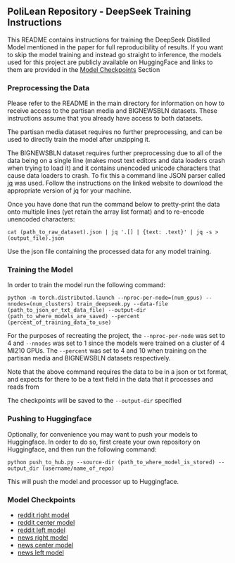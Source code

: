 ## PoliLean Repository - DeepSeek Training Instructions

This README contains instructions for training the DeepSeek Distilled Model mentioned in the paper for full reproducibility of results. If you want to skip the model training and instead go straight to inference, the models used for this project are publicly available on HuggingFace and links to them are provided in the [Model Checkpoints](#model-checkpoints) Section

### Preprocessing the Data
Please refer to the README in the main directory for information on how to receive access to the partisan media and BIGNEWSBLN datasets. These instructions assume that you already have access to both datasets.

The partisan media dataset requires no further preprocessing, and can be used to directly train the model after unzipping it.

The BIGNEWSBLN dataset requires further preprocessing due to all of the data being on a single line (makes most text editors and data loaders crash when trying to load it) and it contains unencoded unicode characters that cause data loaders to crash. To fix this a command line JSON parser called [jq](https://jqlang.org/) was used. Follow the instructions on the linked website to download the appropriate version of jq for your machine.

Once you have done that run the command below to pretty-print the data onto multiple lines (yet retain the array list format) and to re-encode unencoded characters:
```
cat (path_to_raw_dataset).json | jq '.[] | {text: .text}' | jq -s > (output_file).json
```

Use the json file containing the processed data for any model training.

### Training the Model
In order to train the model run the following command:
```
python -m torch.distributed.launch --nproc-per-node=(num_gpus) --nnodes=(num_clusters) train_deepseek.py --data-file (path_to_json_or_txt_data_file) --output-dir (path_to_where_models_are_saved) --percent (percent_of_training_data_to_use)
```

For the purposes of recreating the project, the `--nproc-per-node` was set to 4 and `--nnodes` was set to 1 since the models were trained on a cluster of 4 MI210 GPUs. The `--percent` was set to 4 and 10 when training on the partisan media and BIGNEWSBLN datasets respectively.

Note that the above command requires the data to be in a json or txt format, and expects for there to be a text field in the data that it processes and reads from

The checkpoints will be saved to the `--output-dir` specified

### Pushing to Huggingface
Optionally, for convenience you may want to push your models to Huggingface. In order to do so, first create your own repository on Huggingface, and then run the following command:
```
python push_to_hub.py --source-dir (path_to_where_model_is_stored) --output_dir (username/name_of_repo)
``` 
This will push the model and processor up to Huggingface.

### Model Checkpoints
- [reddit right model](https://huggingface.co/vsingh1221/deepseek_1.5_reddit_right)
- [reddit center model](https://huggingface.co/vsingh1221/deepseek_1.5_reddit_center)
- [reddit left model](https://huggingface.co/vsingh1221/deepseek_1.5_reddit_left)
- [news right model](https://huggingface.co/vsingh1221/politics_right_deepseek)
- [news center model](https://huggingface.co/vsingh1221/politics_center_deepseek)
- [news left model](https://huggingface.co/vsingh1221/politics_left_deepseek)

